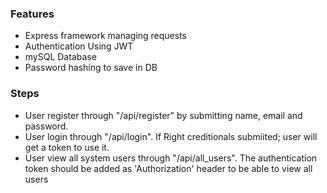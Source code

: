 ### Features

- Express framework managing requests
- Authentication Using JWT
- mySQL Database
- Password hashing to save in DB

### Steps

- User register through "/api/register" by submitting name, email and password.
- User login through "/api/login". If Right creditionals submiited; user will get a token to use it.
- User view all system users through "/api/all_users". The authentication token should be added as 'Authorization' header to be able to view all users
